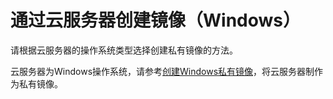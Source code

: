 # 通过云服务器创建镜像（Windows）<a name="ZH-CN_TOPIC_0030713188"></a>

请根据云服务器的操作系统类型选择创建私有镜像的方法。

云服务器为Windows操作系统，请参考[创建Windows私有镜像](创建Windows私有镜像.md)，将云服务器制作为私有镜像。

